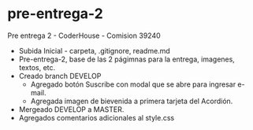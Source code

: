 # pre-entrega-2
Pre entrega 2 - CoderHouse - Comision 39240

* Subida Inicial - carpeta, .gitignore, readme.md
* Pre-entrega-2, base de las 2 págimnas para la entrega, imagenes, textos, etc.
* Creado branch DEVELOP
  * Agregado botón Suscribe con modal que se abre para ingresar e-mail.
  * Agregada imagen de bievenida a primera tarjeta del Acordión.
* Mergeado DEVELOP a MASTER.
* Agregados comentarios adicionales al style.css

